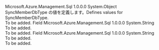 <Type Name="SyncMemberDbType" FullName="Microsoft.Azure.Management.Sql.Models.SyncMemberDbType">
  <TypeSignature Language="C#" Value="public static class SyncMemberDbType" />
  <TypeSignature Language="ILAsm" Value=".class public auto ansi abstract sealed beforefieldinit SyncMemberDbType extends System.Object" />
  <TypeSignature Language="DocId" Value="T:Microsoft.Azure.Management.Sql.Models.SyncMemberDbType" />
  <TypeSignature Language="VB.NET" Value="Public Class SyncMemberDbType" />
  <TypeSignature Language="F#" Value="type SyncMemberDbType = class" />
  <AssemblyInfo>
    <AssemblyName>Microsoft.Azure.Management.Sql</AssemblyName>
    <AssemblyVersion>1.0.0.0</AssemblyVersion>
  </AssemblyInfo>
  <Base>
    <BaseTypeName>System.Object</BaseTypeName>
  </Base>
  <Interfaces />
  <Docs>
    <summary>
            <span data-ttu-id="98575-101">SyncMemberDbType の値を定義します。</span><span class="sxs-lookup"><span data-stu-id="98575-101">Defines values for SyncMemberDbType.</span></span>
            </summary>
    <remarks>To be added.</remarks>
  </Docs>
  <Members>
    <Member MemberName="AzureSqlDatabase">
      <MemberSignature Language="C#" Value="public const string AzureSqlDatabase;" />
      <MemberSignature Language="ILAsm" Value=".field public static literal string AzureSqlDatabase" />
      <MemberSignature Language="DocId" Value="F:Microsoft.Azure.Management.Sql.Models.SyncMemberDbType.AzureSqlDatabase" />
      <MemberSignature Language="VB.NET" Value="Public Const AzureSqlDatabase As String " />
      <MemberSignature Language="F#" Value="val mutable AzureSqlDatabase : string" Usage="Microsoft.Azure.Management.Sql.Models.SyncMemberDbType.AzureSqlDatabase" />
      <MemberType>Field</MemberType>
      <AssemblyInfo>
        <AssemblyName>Microsoft.Azure.Management.Sql</AssemblyName>
        <AssemblyVersion>1.0.0.0</AssemblyVersion>
      </AssemblyInfo>
      <ReturnValue>
        <ReturnType>System.String</ReturnType>
      </ReturnValue>
      <Docs>
        <summary>To be added.</summary>
        <remarks>To be added.</remarks>
      </Docs>
    </Member>
    <Member MemberName="SqlServerDatabase">
      <MemberSignature Language="C#" Value="public const string SqlServerDatabase;" />
      <MemberSignature Language="ILAsm" Value=".field public static literal string SqlServerDatabase" />
      <MemberSignature Language="DocId" Value="F:Microsoft.Azure.Management.Sql.Models.SyncMemberDbType.SqlServerDatabase" />
      <MemberSignature Language="VB.NET" Value="Public Const SqlServerDatabase As String " />
      <MemberSignature Language="F#" Value="val mutable SqlServerDatabase : string" Usage="Microsoft.Azure.Management.Sql.Models.SyncMemberDbType.SqlServerDatabase" />
      <MemberType>Field</MemberType>
      <AssemblyInfo>
        <AssemblyName>Microsoft.Azure.Management.Sql</AssemblyName>
        <AssemblyVersion>1.0.0.0</AssemblyVersion>
      </AssemblyInfo>
      <ReturnValue>
        <ReturnType>System.String</ReturnType>
      </ReturnValue>
      <Docs>
        <summary>To be added.</summary>
        <remarks>To be added.</remarks>
      </Docs>
    </Member>
  </Members>
</Type>
